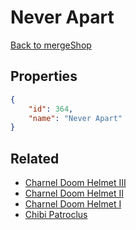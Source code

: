 # Never Apart

<no description available>

[Back to mergeShop](../merge-shops.md)

## Properties

```json
{
    "id": 364,
    "name": "Never Apart"
}
```

## Related

- [Charnel Doom Helmet III](../items/20821-charnel-doom-helmet-iii.md)
- [Charnel Doom Helmet II](../items/20820-charnel-doom-helmet-ii.md)
- [Charnel Doom Helmet I](../items/20819-charnel-doom-helmet-i.md)
- [Chibi Patroclus](../items/20822-chibi-patroclus.md)

